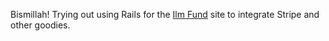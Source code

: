 Bismillah! Trying out using Rails for the [Ilm Fund](http://www.ilmfund.org) site to integrate Stripe and other goodies.